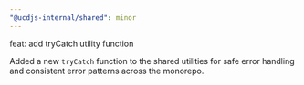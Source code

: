 ```yaml
---
"@ucdjs-internal/shared": minor
---
```


feat: add tryCatch utility function

Added a new `tryCatch` function to the shared utilities for safe error handling and consistent error patterns across the monorepo.
